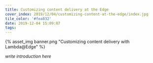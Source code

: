 ```yaml
---
title: Customizing content delivery at the Edge
cover_index: 2019/12/04/customizing-content-at-the-edge/index.jpg
tile_color: '#fea832'
date: 2019-12-04 15:09:07
tags:
---
```

{% asset_img banner.png "Customizing content delivery with Lambda@Edge" %}

_write introduction here_